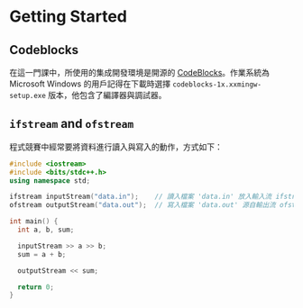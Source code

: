# Getting Started

## Codeblocks

在這一門課中，所使用的集成開發環境是開源的 [CodeBlocks](http://www.codeblocks.org/)。作業系統為 Microsoft Windows 的用戶記得在下載時選擇 `codeblocks-1x.xxmingw-setup.exe` 版本，他包含了編譯器與調試器。

## `ifstream` and `ofstream`

程式競賽中經常要將資料進行讀入與寫入的動作，方式如下：

```cpp
#include <iostream>
#include <bits/stdc++.h>
using namespace std;

ifstream inputStream("data.in");    // 讀入檔案 'data.in' 放入輸入流 ifstream
ofstream outputStream("data.out");  // 寫入檔案 'data.out' 源自輸出流 ofstream

int main() {
  int a, b, sum;

  inputStream >> a >> b;
  sum = a + b;

  outputStream << sum;

  return 0;
}
```
